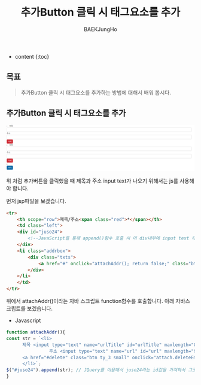 ﻿---
title: "추가Button 클릭 시 태그요소를 추가"
layout: post
category: JSP
tags: [JSP]
excerpt: "추가 Button 클릭 시 태그요소를 추가하는 방법에 대해서 배워 봅시다."
author: BAEKJungHo
---

* content
{:toc}

## 목표

  > 추가Button 클릭 시 태그요소를 추가하는 방법에 대해서 배워 봅시다.

## 추가Button 클릭 시 태그요소를 추가

  ![cm1](/images/posts/201908/cm1.jpg)

  위 처럼 추가버튼을 클릭했을 때 제목과 주소 input text가 나오기 위해서는 js를 사용해야 합니다.

  먼저 jsp파일을 보겠습니다.

  ```html
  <tr>
      <th scope="row">제목/주소<span class="red">*</span></th>
      <td class="left">
      <div id="juso24">
          <!--JavaScript를 통해 append()함수 호출 시 이 div내부에 input text 태그가 삽입됨 -->
      </div>
      <li class="addrbox">
          <div class="txts">
              <a href="#" onclick="attachAddr(); return false;" class="btn ty_2 small">추가</a>
          </div>
      </li>
      </td>
  </tr>
  ```

  위에서 attachAddr()이라는 자바 스크립트 function함수를 호출합니다. 아래 자바스크립트를 보겠습니다.

  - Javascript

  ```javascript
function attachAddr(){
  const str = `<li>
        제목 <input type="text" name="urlTitle" id="urlTitle" maxlength="80" />
                  주소 <input type="text" name="url" id="url" maxlength="900" />
        <a href="#delete" class="btn ty_3 small" onclick="attach.deleteEmpty(this);">삭제</a>
        </li>`;
  $("#juso24").append(str); // JQuery를 이용해서 juso24라는 id값을 가져와서 그곳에 append 시킨다.
}
  ```
